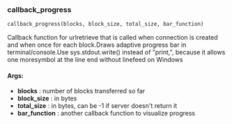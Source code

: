 

### callback_progress
```python
callback_progress(blocks, block_size, total_size, bar_function)
```
Callback function for urlretrieve that is called when connection is created and when once for each block.Draws adaptive progress bar in terminal/console.Use sys.stdout.write() instead of "print,", because it allows one moresymbol at the line end without linefeed on Windows

#### Args:

* **blocks** :  number of blocks transferred so far
* **block_size** :  in bytes
* **total_size** :  in bytes, can be -1 if server doesn't return it
* **bar_function** :  another callback function to visualize progress
